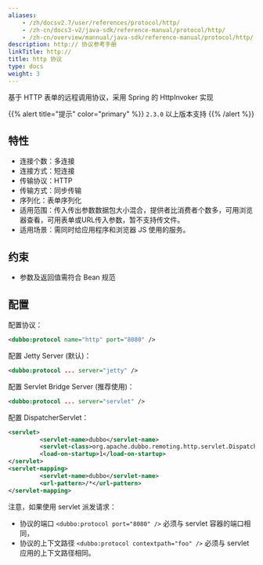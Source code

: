 ```yaml
---
aliases:
    - /zh/docsv2.7/user/references/protocol/http/
    - /zh-cn/docs3-v2/java-sdk/reference-manual/protocol/http/
    - /zh-cn/overview/mannual/java-sdk/reference-manual/protocol/http/
description: http:// 协议参考手册
linkTitle: http://
title: http 协议
type: docs
weight: 3
---
```




基于 HTTP 表单的远程调用协议，采用 Spring 的 HttpInvoker 实现

{{% alert title="提示" color="primary" %}}
`2.3.0` 以上版本支持
{{% /alert %}}

## 特性

* 连接个数：多连接
* 连接方式：短连接
* 传输协议：HTTP
* 传输方式：同步传输
* 序列化：表单序列化
* 适用范围：传入传出参数数据包大小混合，提供者比消费者个数多，可用浏览器查看，可用表单或URL传入参数，暂不支持传文件。
* 适用场景：需同时给应用程序和浏览器 JS 使用的服务。

## 约束  
* 参数及返回值需符合 Bean 规范

## 配置

配置协议：

```xml
<dubbo:protocol name="http" port="8080" />
```

配置 Jetty Server (默认)：

```xml
<dubbo:protocol ... server="jetty" />
```

配置 Servlet Bridge Server (推荐使用)：

```xml
<dubbo:protocol ... server="servlet" />
```

配置 DispatcherServlet：

```xml
<servlet>
         <servlet-name>dubbo</servlet-name>
         <servlet-class>org.apache.dubbo.remoting.http.servlet.DispatcherServlet</servlet-class>
         <load-on-startup>1</load-on-startup>
</servlet>
<servlet-mapping>
         <servlet-name>dubbo</servlet-name>
         <url-pattern>/*</url-pattern>
</servlet-mapping>
```

注意，如果使用 servlet 派发请求：

* 协议的端口 `<dubbo:protocol port="8080" />` 必须与 servlet 容器的端口相同，
* 协议的上下文路径 `<dubbo:protocol contextpath="foo" />` 必须与 servlet 应用的上下文路径相同。